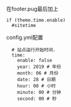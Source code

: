在footer.pug最后加上
```
if (theme.time.enable)
  #sitetime
```
config.yml配置
```
  # 站点运行开始时间.
  time:
    enable: false
    year: 2019 # 年份
    month: 06 # 月份
    date: 28 # 日期
    hour: 00 # 小时
    minute: 00 # 分钟
    second: 00 # 秒
```
